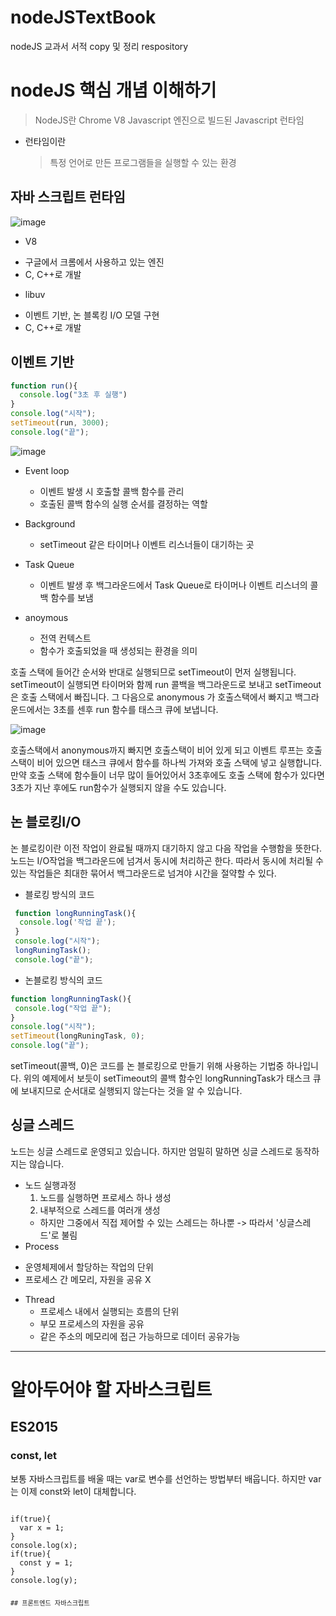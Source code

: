 # nodeJSTextBook
nodeJS 교과서 서적 copy 및 정리 respository


# nodeJS 핵심 개념 이해하기

> NodeJS란 Chrome V8 Javascript 엔진으로 빌드된 Javascript 런타임
  
  * 런타임이란 

    > 특정 언어로 만든 프로그램들을 실행할 수 있는 환경
    

## 자바 스크립트 런타임 

![image](https://user-images.githubusercontent.com/48818574/152919495-ef4e4440-e9cf-4985-8d99-0aeaa39c7a92.png)

* V8
 - 구글에서 크롬에서 사용하고 있는 엔진
 - C, C++로 개발
    
* libuv
 - 이벤트 기반, 논 블록킹 I/O 모델 구현
 - C, C++로 개발


## 이벤트 기반 

```javascript
function run(){
  console.log("3초 후 실행")
}
console.log("시작");
setTimeout(run, 3000);
console.log("끝");

```


![image](https://user-images.githubusercontent.com/48818574/152928638-a239c9d7-53ec-4c1b-bf6d-b8cb88b5ea21.png)

  * Event loop 
    - 이벤트 발생 시 호출할 콜백 함수를 관리 
    - 호출된 콜백 함수의 실행 순서를 결정하는 역할 
  
  * Background
    - setTimeout 같은 타이머나 이벤트 리스너들이 대기하는 곳 
  
  * Task Queue
    - 이벤트 발생 후 백그라운드에서 Task Queue로 타이머나 이벤트 리스너의 콜백 함수를 보냄 
  
  * anoymous 
    - 전역 컨텍스트
    - 함수가 호출되었을 때 생성되는 환경을 의미
  
호출 스택에 들어간 순서와 반대로 실행되므로 setTimeout이 먼저 실행됩니다. setTimeout이 실행되면 타이머와 함께 run 콜백을 백그라운드로 보내고 setTimeout은 호출 스택에서 빠집니다. 그 다음으로 anonymous 가 호출스택에서 빠지고 백그라운드에서는 3초를 센후 run 함수를 태스크 큐에 보냅니다. 
 
![image](https://user-images.githubusercontent.com/48818574/152929421-c16494b0-d07b-4e02-a78d-bf1b3acd23f9.png)

호출스택에서 anonymous까지 빠지면 호출스택이 비어 있게 되고 이벤트 루프는 호출 스택이 비어 있으면 태스크 큐에서 함수를 하나씩 가져와 호출 스택에 넣고 실행합니다. 만약 호출 스택에 함수들이 너무 많이 들어있어서 3초후에도 호출 스택에 함수가 있다면 3초가 지난 후에도 run함수가 실행되지 않을 수도 있습니다. 



## 논 블로킹I/O
 논 블로킹이란 이전 작업이 완료될 때까지 대기하지 않고 다음 작업을 수행함을 뜻한다. 
 노드는 I/O작업을 백그라운드에 넘겨서 동시에 처리하곤 한다. 따라서 동시에 처리될 수 있는 작업들은 최대한 묶어서 백그라운드로 넘겨야 시간을 절약할 수 있다. 
 
 * 블로킹 방식의 코드
```javascript 
 function longRunningTask(){
  console.log('작업 끝');
 }
 console.log("시작");
 longRuningTask();
 console.log("끝");
```
 
 
 * 논블로킹 방식의 코드 
 ```javascript
 function longRunningTask(){
  console.log("작업 끝");
 }
 console.log("시작");
 setTimeout(longRuningTask, 0);
 console.log("끝");
 
```

setTimeout(콜백, 0)은 코드를 논 블로킹으로 만들기 위해 사용하는 기법중 하나입니다. 위의 예제에서 보듯이 setTimeout의 콜백 함수인 longRunningTask가 태스크 큐에 보내지므로 순서대로 실행되지 않는다는 것을 알 수 있습니다. 


## 싱글 스레드 
노드는 싱글 스레드로 운영되고 있습니다. 하지만 엄밀히 말하면 싱글 스레드로 동작하지는 않습니다. 
* 노드 실행과정 
  1. 노드를 실행하면 프로세스 하나 생성 
  2. 내부적으로 스레드를 여러개 생성 
    * 하지만 그중에서 직접 제어할 수 있는 스레드는 하나뿐 -> 따라서 '싱글스레드'로 불림 
* Process
 - 운영체제에서 할당하는 작업의 단위 
 - 프로세스 간 메모리, 자원을 공유 X
  
* Thread
  - 프로세스 내에서 실행되는 흐름의 단위 
  - 부모 프로세스의 자원을 공유
  - 같은 주소의 메모리에 접근 가능하므로 데이터 공유가능


---------------------------------------
# 알아두어야 할 자바스크립트 
## ES2015 

### const, let 
보통 자바스크립트를 배울 때는 var로 변수를 선언하는 방법부터 배웁니다. 하지만 var는 이제 const와 let이 대체합니다. 
<pre>
<code>
if(true){
  var x = 1;
}
console.log(x);
if(true){
  const y = 1;
}
console.log(y);
<code>
<pre>
## 프론트엔드 자바스크립트

